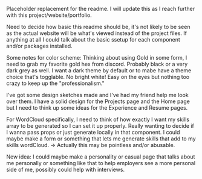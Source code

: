 Placeholder replacement for the readme. I will update this as I reach further with this project/website/portfolio.

Need to decide how basic this readme should be, it's not likely to be seen as the actual website will be what's viewed instead of the project files.
If anything at all I could talk about the basic ssetup for each component and/or packages installed.

Some notes for color scheme:
Thinking about using Gold in some form, I need to grab my favorite gold hex from discord. Probably black or a very dark grey as well. I want a dark theme by default or to mabe have a theme choice that's togglable. No bright white! Easy on the eyes but nothing too crazy to keep up the "professionalism."

I've got some design sketches made and I've had my friend help me look over them. I have a solid design for the Projects page and the Home page but I need to think up some ideas for the Experience and Resume pages.

For WordCloud specifically, I need to think of how exactly I want my skills array to be generated so I can set it up properly. Really wanting to decide if I wanna pass props or just generate locally in that component.
I could maybe make a form or something that lets me generate skills that add to my skills wordCloud. -> Actually this may be pointless and/or abusable.

New idea: I could maybe make a personality or casual page that talks about me personally or something like that to help employers see a more personal side of me, possibly could help with interviews.